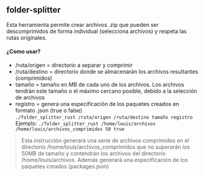 ## folder-splitter  
Esta herramienta permite crear archivos .zip que pueden ser descomprimidos de forma individual (selecciona archivos) y respeta las rutas originales.  
#### ¿Como usar? 
- /ruta/origen = directorio a separar y comprimir
- /ruta/destino = directorio donde se almacenarán los archivos resultantes (comprimidos)
- tamaño = tamaño en MB de cada uno de los archivos. Los archivos tendrán este tamaño o el máximo cercano posible, debido a la selección de archivos  
- registro = genera una especificación de los paquetes creados en formato .json (true o false)  
`
./folder_splitter_rust /ruta/origen /ruta/destino tamaño registro
`  
Ejemplo:
`
./folder_splitter_rust /home/louis/archivos /home/louis/archivos_comprimidos 50 true
`  
> Esta instrucción generará una serie de archivos comprimidos en el directorio /home/louis/archivos_comprimidos que no superarán los 50MB de tamaño y contendrán los archivos del directorio /home/louis/archivos. Además generará una especificación de los paquetes creados (packages.json)